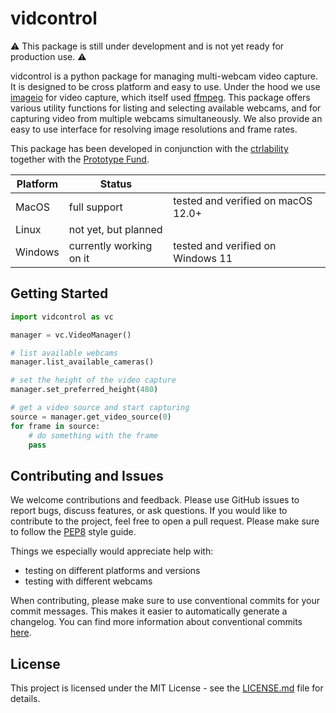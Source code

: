 # vidcontrol

⚠️ This package is still under development and is not yet ready for production use. ⚠️

vidcontrol is a python package for managing multi-webcam video capture. It is designed to be cross platform and easy to use. Under the hood we use [imageio](https://imageio.github.io/) for video capture, which itself used [ffmpeg](https://ffmpeg.org/). This package offers various utility functions for listing and selecting available webcams, and for capturing video from multiple webcams simultaneously. We also provide an easy to use interface for resolving image resolutions and frame rates.

This package has been developed in conjunction with the [ctrlability](https://github.com/inmotion-health/ctrlability) together with the [Prototype Fund](https://prototypefund.de/).

| Platform | Status                  |                                    |
| -------- | ----------------------- | ---------------------------------- |
| MacOS    | full support            | tested and verified on macOS 12.0+ |
| Linux    | not yet, but planned    |                                    |
| Windows  | currently working on it | tested and verified on Windows 11  |

## Getting Started

```python
import vidcontrol as vc

manager = vc.VideoManager()

# list available webcams
manager.list_available_cameras()

# set the height of the video capture
manager.set_preferred_height(480)

# get a video source and start capturing
source = manager.get_video_source(0)
for frame in source:
    # do something with the frame
    pass
```

## Contributing and Issues

We welcome contributions and feedback. Please use GitHub issues to report bugs, discuss features, or ask questions. If you would like to contribute to the project, feel free to open a pull request. Please make sure to follow the [PEP8](https://www.python.org/dev/peps/pep-0008/) style guide.

Things we especially would appreciate help with:

- testing on different platforms and versions
- testing with different webcams

When contributing, please make sure to use conventional commits for your commit messages. This makes it easier to automatically generate a changelog. You can find more information about conventional commits [here](https://www.conventionalcommits.org/en/v1.0.0/).

## License

This project is licensed under the MIT License - see the [LICENSE.md](LICENSE.md) file for details.
